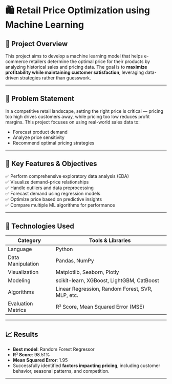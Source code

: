# 🛍️ Retail Price Optimization using Machine Learning

## 📌 Project Overview

This project aims to develop a machine learning model that helps e-commerce retailers determine the optimal price for their products by analyzing historical sales and pricing data. The goal is to **maximize profitability while maintaining customer satisfaction**, leveraging data-driven strategies rather than guesswork.

---

## 🧠 Problem Statement

In a competitive retail landscape, setting the right price is critical — pricing too high drives customers away, while pricing too low reduces profit margins. This project focuses on using real-world sales data to:
- Forecast product demand
- Analyze price sensitivity
- Recommend optimal pricing strategies

---

## 🚀 Key Features & Objectives

✅ Perform comprehensive exploratory data analysis (EDA)  
✅ Visualize demand-price relationships  
✅ Handle outliers and data preprocessing  
✅ Forecast demand using regression models  
✅ Optimize price based on predictive insights  
✅ Compare multiple ML algorithms for performance  

---

## 🧪 Technologies Used

| Category               | Tools & Libraries                                  |
|------------------------|----------------------------------------------------|
| Language               | Python                                             |
| Data Manipulation      | Pandas, NumPy                                      |
| Visualization          | Matplotlib, Seaborn, Plotly                        |
| Modeling               | scikit-learn, XGBoost, LightGBM, CatBoost          |
| Algorithms             | Linear Regression, Random Forest, SVR, MLP, etc.  |
| Evaluation Metrics     | R² Score, Mean Squared Error (MSE)                |

---

## 📈 Results

- **Best model**: Random Forest Regressor  
- **R² Score**: 98.51%  
- **Mean Squared Error**: 1.95  
- Successfully identified **factors impacting pricing**, including customer behavior, seasonal patterns, and competition.

---

